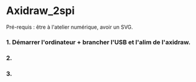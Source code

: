 # Axidraw_2spi

Pré-requis : être à l'atelier numérique, avoir un SVG.

### 1. Démarrer l'ordinateur + brancher l'USB et l'alim de l'axidraw.

### 2.

### 3. 